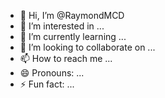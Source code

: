 - 👋 Hi, I’m @RaymondMCD
- 👀 I’m interested in ...
- 🌱 I’m currently learning ...
- 💞️ I’m looking to collaborate on ...
- 📫 How to reach me ...
- 😄 Pronouns: ...
- ⚡ Fun fact: ...

<!---
RaymondMCD/RaymondMCD is a ✨ special ✨ repository because its `README.md` (this file) appears on your GitHub profile.
You can click the Preview link to take a look at your changes.
--->
